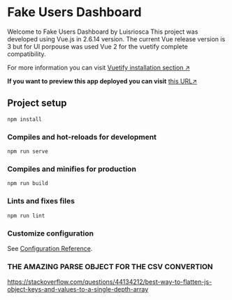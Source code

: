 # Fake Users Dashboard
Welcome to Fake Users Dashboard by Luisriosca
This project was developed using Vue.js in 2.6.14 version.
The current Vue release version is 3 but for UI porpouse was used Vue 2 for the vuetify complete compatibility.

For more information you can visit [Vuetify installation section ↗️](https://vuetifyjs.com/en/getting-started/installation/)

**If you want to preview this app deployed you can visit** [this URL↗️](https://dashboard-users-luisrioscode.netlify.app/)
## Project setup

```
npm install
```

### Compiles and hot-reloads for development
```
npm run serve
```

### Compiles and minifies for production
```
npm run build
```

### Lints and fixes files
```
npm run lint
```

### Customize configuration
See [Configuration Reference](https://cli.vuejs.org/config/).


### THE AMAZING PARSE OBJECT FOR THE CSV CONVERTION
https://stackoverflow.com/questions/44134212/best-way-to-flatten-js-object-keys-and-values-to-a-single-depth-array